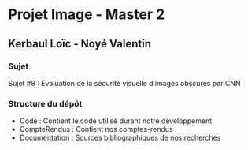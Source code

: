 # Projet Image - Master 2
## Kerbaul Loïc - Noyé Valentin
### Sujet
Sujet #8 : Evaluation de la sécurité visuelle d’images obscures par CNN
### Structure du dépôt
- Code : Contient le code utilisé durant notre développement
- CompteRendus : Contient nos comptes-rendus
- Documentation : Sources bibliographiques de nos recherches
